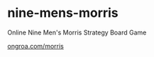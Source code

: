 # nine-mens-morris
Online Nine Men's Morris Strategy Board Game

[ongroa.com/morris](http://ongroa.com/morris)
